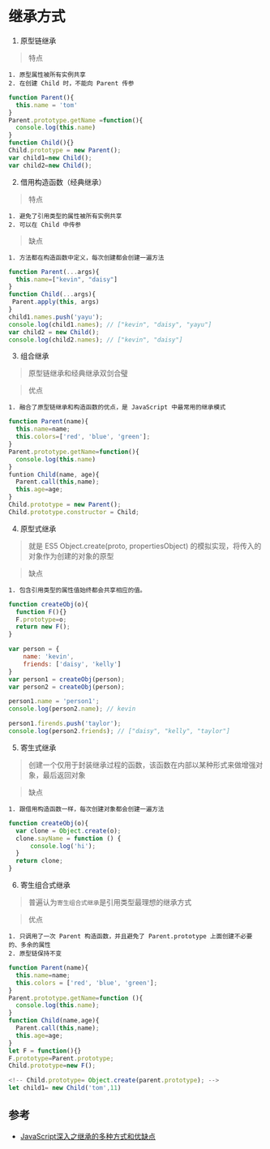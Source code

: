 # 继承方式

1. 原型链继承

> 特点

    1. 原型属性被所有实例共享
    2. 在创建 Child 时，不能向 Parent 传参

```js
function Parent(){
  this.name = 'tom'
}
Parent.prototype.getName =function(){
  console.log(this.name)
}
function Child(){}
Child.prototype = new Parent();
var child1=new Child();
var child2=new Child();
```

2. 借用构造函数（经典继承）

> 特点

    1. 避免了引用类型的属性被所有实例共享
    2. 可以在 Child 中传参

> 缺点

    1. 方法都在构造函数中定义，每次创建都会创建一遍方法

```js
function Parent(...args){
  this.name=["kevin", "daisy"]
}
function Child(...args){
 Parent.apply(this, args)
}
child1.names.push('yayu');
console.log(child1.names); // ["kevin", "daisy", "yayu"]
var child2 = new Child();
console.log(child2.names); // ["kevin", "daisy"]

```

3. 组合继承

> 原型链继承和经典继承双剑合璧


> 优点

    1. 融合了原型链继承和构造函数的优点，是 JavaScript 中最常用的继承模式

```js
function Parent(name){
  this.name=name;
  this.colors=['red', 'blue', 'green'];
}
Parent.prototype.getName=function(){
  console.log(this.name)
}
funtion Child(name, age){
  Parent.call(this,name);
  this.age=age;
}
Child.prototype = new Parent();
Child.prototype.constructor = Child;

```

4. 原型式继承

> 就是 ES5 Object.create(proto, propertiesObject) 的模拟实现，将传入的对象作为创建的对象的原型


> 缺点

    1. 包含引用类型的属性值始终都会共享相应的值。

```js
function createObj(o){
  function F(){}
  F.prototype=o;
  return new F();
}
```

```js
var person = {
    name: 'kevin',
    friends: ['daisy', 'kelly']
}
var person1 = createObj(person);
var person2 = createObj(person);

person1.name = 'person1';
console.log(person2.name); // kevin

person1.firends.push('taylor');
console.log(person2.friends); // ["daisy", "kelly", "taylor"]
```

5. 寄生式继承

> 创建一个仅用于封装继承过程的函数，该函数在内部以某种形式来做增强对象，最后返回对象

> 缺点

    1. 跟借用构造函数一样，每次创建对象都会创建一遍方法

```js
function createObj(o){
  var clone = Object.create(o);
  clone.sayName = function () {
      console.log('hi');
  }
  return clone;
}
```

6. 寄生组合式继承

> 普遍认为`寄生组合式继承`是引用类型最理想的继承方式

> 优点

    1. 只调用了一次 Parent 构造函数，并且避免了 Parent.prototype 上面创建不必要的、多余的属性
    2. 原型链保持不变

```js
function Parent(name){
  this.name=name;
  this.colors = ['red', 'blue', 'green'];
}
Parent.prototype.getName=function (){
  console.log(this.name);
}
function Child(name,age){
  Parent.call(this,name);
  this.age=age;
}
let F = function(){}
F.prototype=Parent.prototype;
Child.prototype=new F();

<!-- Child.prototype= Object.create(parent.prototype); -->
let child1= new Child('tom',11)
```

## 参考

* [JavaScript深入之继承的多种方式和优缺点](https://github.com/mqyqingfeng/Blog/issues/16)